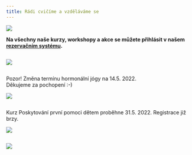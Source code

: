 ```yaml
---
title: Rádi cvičíme a vzděláváme se
---
```

![](/images/uploads/dosp_web.jpg)

**Na všechny naše kurzy, workshopy a  akce se můžete přihlásit v našem [rezervačním systému](https://vigvam.webooker.eu/).**

![]()

![](/images/uploads/baner_pilates.jpg)

![]()

Pozor!  Změna termínu hormonální jógy na 14.5. 2022.\
Děkujeme za pochopení :-)

![](/images/uploads/baner_hormonalka-3-.jpg)

![]()

Kurz Poskytování první pomoci dětem proběhne 31.5. 2022. Registrace již brzy.

![](/images/uploads/prvni_pomoc-1-.jpg)

![]()

![](/images/uploads/baner_francouzstina-1-.jpg)